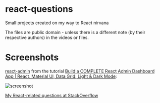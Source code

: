 # react-questions
Small projects created on my way to React nirvana

The files are public domain - unless there is a different note (by their respective authors) in the videos or files.

Screenshots
==========

[react-admin](https://github.com/afarber/react-questions/tree/master/react-admin) from the tutorial [Build a COMPLETE React Admin Dashboard App | React, Material UI, Data Grid, Light & Dark Mode](https://youtu.be/wYpCWwD1oz0):

![screenshot](https://raw.github.com/afarber/react-questions/master/react-admin/screenshot.png)

[My React-related questions at StackOverflow](http://stackoverflow.com/search?q=user:165071+[react])

